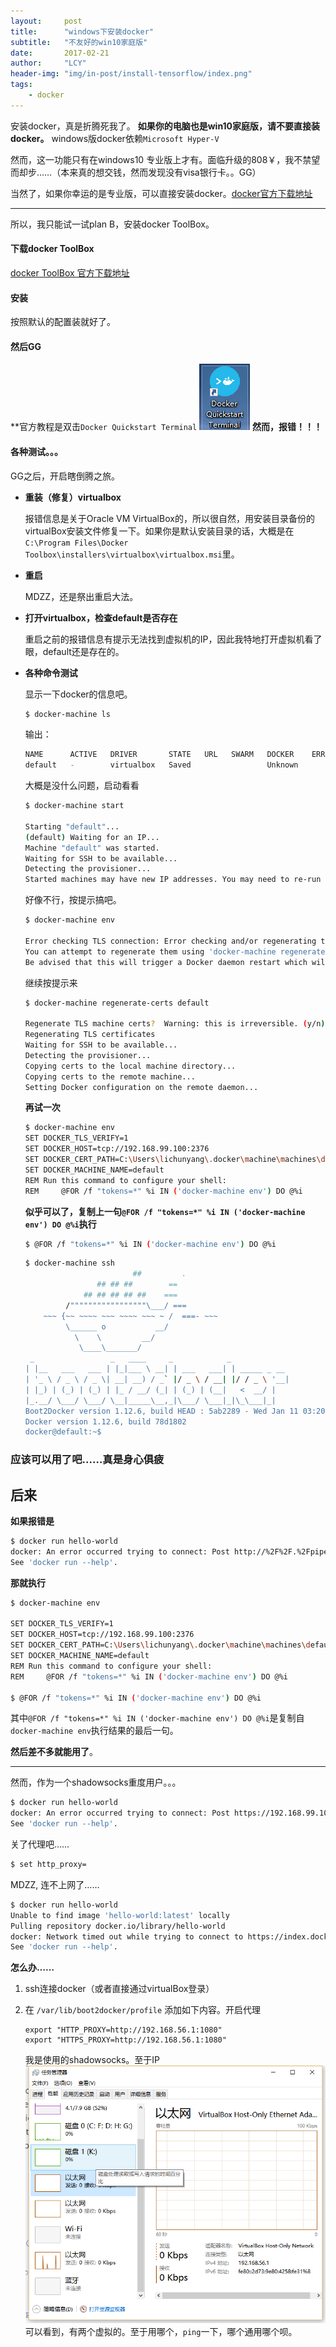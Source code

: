```yaml
---
layout:     post
title:      "windows下安装docker"
subtitle:   "不友好的win10家庭版"
date:       2017-02-21
author:     "LCY"
header-img: "img/in-post/install-tensorflow/index.png"
tags:
    - docker
---
```


安装docker，真是折腾死我了。
**如果你的电脑也是win10家庭版，请不要直接装docker。**
windows版docker依赖`Microsoft Hyper-V `

然而，这一功能只有在windows10 专业版上才有。面临升级的808￥，我不禁望而却步……（本来真的想交钱，然而发现没有visa银行卡。。GG）

当然了，如果你幸运的是专业版，可以直接安装docker。[docker官方下载地址](https://download.docker.com/win/stable/InstallDocker.msi)

-----

所以，我只能试一试plan B，安装docker ToolBox。

#### 下载docker ToolBox
[docker ToolBox 官方下载地址](https://github.com/docker/toolbox/releases/download/v1.12.5/DockerToolbox-1.12.5.exe)

#### 安装

按照默认的配置装就好了。

#### 然后GG

**官方教程是双击`Docker Quickstart Terminal`
![Docker Quickstart Terminal](img/in-post/docker-install/quickstartBtn.png)
**然而，报错！！！**

#### 各种测试。。。

GG之后，开启瞎倒腾之旅。

- **重装（修复）virtualbox**

  报错信息是关于Oracle VM VirtualBox的，所以很自然，用安装目录备份的virtualBox安装文件修复一下。如果你是默认安装目录的话，大概是在`C:\Program Files\Docker Toolbox\installers\virtualbox\virtualbox.msi`里。

- **重启**

  MDZZ，还是祭出重启大法。

- **打开virtualbox，检查default是否存在**

  重启之前的报错信息有提示无法找到虚拟机的IP，因此我特地打开虚拟机看了眼，default还是存在的。

- **各种命令测试**

  显示一下docker的信息吧。

  ```bash
  $ docker-machine ls
  ```
  输出：
  ```bash
  NAME      ACTIVE   DRIVER       STATE   URL   SWARM   DOCKER    ERRORS
  default   -        virtualbox   Saved                 Unknown
  ```
  大概是没什么问题，启动看看

  ```bash
  $ docker-machine start

  Starting "default"...
  (default) Waiting for an IP...
  Machine "default" was started.
  Waiting for SSH to be available...
  Detecting the provisioner...
  Started machines may have new IP addresses. You may need to re-run the `docker-machine env` command.
  ```

  好像不行，按提示搞吧。
  ```bash
  $ docker-machine env

  Error checking TLS connection: Error checking and/or regenerating the certs: There was an error validating certificates for host "192.168.99.100:2376": x509: certificate signed by unknown authority
  You can attempt to regenerate them using 'docker-machine regenerate-certs [name]'.
  Be advised that this will trigger a Docker daemon restart which will stop running containers.
  ```
  继续按提示来
  ```bash
  $ docker-machine regenerate-certs default

  Regenerate TLS machine certs?  Warning: this is irreversible. (y/n): y
  Regenerating TLS certificates
  Waiting for SSH to be available...
  Detecting the provisioner...
  Copying certs to the local machine directory...
  Copying certs to the remote machine...
  Setting Docker configuration on the remote daemon...
  ```

  **再试一次**
  ```bash
  $ docker-machine env
  SET DOCKER_TLS_VERIFY=1
  SET DOCKER_HOST=tcp://192.168.99.100:2376
  SET DOCKER_CERT_PATH=C:\Users\lichunyang\.docker\machine\machines\default
  SET DOCKER_MACHINE_NAME=default
  REM Run this command to configure your shell:
  REM     @FOR /f "tokens=*" %i IN ('docker-machine env') DO @%i
  ```
  **似乎可以了，复制上一句`@FOR /f "tokens=*" %i IN ('docker-machine env') DO @%i`执行**

  ```bash
  $ @FOR /f "tokens=*" %i IN ('docker-machine env') DO @%i
  ```
  ```bash
  $ docker-machine ssh
                          ##         .
                  ## ## ##        ==
               ## ## ## ## ##    ===
           /"""""""""""""""""\___/ ===
      ~~~ {~~ ~~~~ ~~~ ~~~~ ~~~ ~ /  ===- ~~~
           \______ o           __/
             \    \         __/
              \____\_______/
   _                 _   ____     _            _
  | |__   ___   ___ | |_|___ \ __| | ___   ___| | _____ _ __
  | '_ \ / _ \ / _ \| __| __) / _` |/ _ \ / __| |/ / _ \ '__|
  | |_) | (_) | (_) | |_ / __/ (_| | (_) | (__|   <  __/ |
  |_.__/ \___/ \___/ \__|_____\__,_|\___/ \___|_|\_\___|_|
  Boot2Docker version 1.12.6, build HEAD : 5ab2289 - Wed Jan 11 03:20:40 UTC 2017
  Docker version 1.12.6, build 78d1802
  docker@default:~$
  ```





### 应该可以用了吧……真是身心俱疲



## 后来

**如果报错是**

```bash
$ docker run hello-world
docker: An error occurred trying to connect: Post http://%2F%2F.%2Fpipe%2Fdocker_engine/v1.24/containers/create: open //./pipe/docker_engine: The system cannot find the file specified..
See 'docker run --help'.
```

**那就执行**

```bash
$ docker-machine env

SET DOCKER_TLS_VERIFY=1
SET DOCKER_HOST=tcp://192.168.99.100:2376
SET DOCKER_CERT_PATH=C:\Users\lichunyang\.docker\machine\machines\default
SET DOCKER_MACHINE_NAME=default
REM Run this command to configure your shell:
REM     @FOR /f "tokens=*" %i IN ('docker-machine env') DO @%i

$ @FOR /f "tokens=*" %i IN ('docker-machine env') DO @%i
```
其中`@FOR /f "tokens=*" %i IN ('docker-machine env') DO @%i`是复制自`docker-machine env`执行结果的最后一句。

**然后差不多就能用了**。



-----

然而，作为一个shadowsocks重度用户。。。

```bash
$ docker run hello-world
docker: An error occurred trying to connect: Post https://192.168.99.100:2376/v1.24/containers/create: http: error connecting to proxy http://127.0.0.1:1080: dial tcp 127.0.0.1:1080: connectex: No connection could be made because the target machine actively refused it..
See 'docker run --help'.
```

关了代理吧……

```bash
$ set http_proxy=
```

MDZZ, 连不上网了……

```bash
$ docker run hello-world
Unable to find image 'hello-world:latest' locally
Pulling repository docker.io/library/hello-world
docker: Network timed out while trying to connect to https://index.docker.io/v1/repositories/library/hello-world/images. You may want to check your internet connection or if you are behind a proxy..
See 'docker run --help'.
```



**怎么办……**

1. ssh连接docker（或者直接通过virtualBox登录）

2. 在 `/var/lib/boot2docker/profile` 添加如下内容。开启代理

   ```
   export "HTTP_PROXY=http://192.168.56.1:1080"
   export "HTTPS_PROXY=http://192.168.56.1:1080"
   ```
   我是使用的shadowsocks。至于IP
   ![ip查看](img/in-post/docker-install/ip1.png)
   可以看到，有两个虚拟的。至于用哪个，`ping`一下，哪个通用哪个呗。
